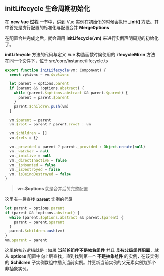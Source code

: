 ## initLifecycle 生命周期初始化

在 **new Vue 过程** 一节中，讲到 Vue 实例在初始化的时候会执行 **_init()** 方法。其中首先是执行配置的标准化与配置合并 **MergeOptions**

在配置合并完成之后，就会调用 **initLifecycle(vm)** 来进行实例声明周期的初始化了。

**initLifecycle** 方法的代码与定义 Vue 构造函数时候使用的 **lifecycleMixin** 方法在同一个文件下，位于 src/core/instance/lifecycle.ts

```typescript
export function initLifecycle(vm: Component) {
  const options = vm.$options
  
  let parent = options.parent
  if (parent && !options.abstract) {
    while (parent.$options.abstract && parent.$parent) {
      parent = parent.$parent
    }
    parent.$children.push(vm)
  }

  vm.$parent = parent
  vm.$root = parent ? parent.$root : vm

  vm.$children = []
  vm.$refs = {}

  vm._provided = parent ? parent._provided : Object.create(null)
  vm._watcher = null
  vm._inactive = null
  vm._directInactive = false
  vm._isMounted = false
  vm._isDestroyed = false
  vm._isBeingDestroyed = false
}
```

> **vm.$options** 就是合并后的完整配置

这里有一段查找 **parent** 实例的代码

```typescript
let parent = options.parent
if (parent && !options.abstract) {
  while (parent.$options.abstract && parent.$parent) {
    parent = parent.$parent
  }
  parent.$children.push(vm)
}
vm.$parent = parent
```

这里的核心逻辑就是：如果 **当前的组件不是抽象组件** 并且 **具有父级组件配置**，就从 **options** 配置中向上层查找，直到找到第一个 **不是抽象组件** 的实例，在该实例的 **$children** 子实例数组中插入当前实例。并更新当前实例的父元素实例为那个非抽象实例。

